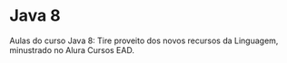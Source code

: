 # Java 8

Aulas do curso Java 8: Tire proveito dos novos recursos da Linguagem, minustrado no Alura Cursos EAD.



